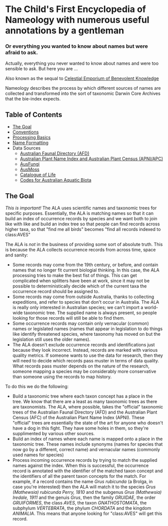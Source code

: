 # The Child's First Encyclopedia of Nameology with numerous useful annotations by a gentleman

### Or everything you wanted to know about names but were afraid to ask.

Actually, everything you never wanted to know about names and were too sensible to ask.
But here you are ...

Also known as the sequal to [Celestial Emporium of Benevolent Knowledge](https://en.wikipedia.org/wiki/Celestial_Emporium_of_Benevolent_Knowledge)

Nameology describes the process by which different sources of names are collected and transformed into
the sort of taxonomic Darwin Core Archives that the bie-index expects.

## Table of Contents

* [The Goal](#thegoal)
* [Conventions](conventions.md)
* [Processing Basics](processing-basics.md)
* [Name Formatting](name-formatting.md)
* Data Sources
    * [Australian Faunal Directory (AFD)](afd.md)
    * [Australian Plant Name Index and Australian Plant Census (APNI/APC)](apni.md)
    * [AusFungi](ausfungi.md)
    * [AusMoss](ausmoss.md)
    * [Catalogue of Life](col.md)
    * [Codes for Australian Aquatic Biota](caab.md)

## The Goal

*This is important!* 
The ALA uses scientific names and taxonomic trees for specific purposes.
Essentially, the ALA is matching names so that it can build an index of occurrence
records by species and we want both to join like with like and build an index tree so
that people can find records across higher taxa, so that "find me all birds" becomes
"find all records indexed to class:AVES"

The ALA is *not* in the business of providing some sort of absolute truth.
This is because the ALA collects occurrence records from across time, space and sanity:

* Some records may come from the 19th century, or before, and contain names that no longer fit current biologial thinking. 
In this case, the ALA processing tries to make the best fist of things.
This can get complicated when splitters have been at work, since it may not be possible to deterministically
decide which of the current taxa the occurrence record should be assigned to.
* Some records may come from outside Australia, thanks to collecting expeditions, and refer to species that don't occur in Australia.
The ALA is really only interested in Australian species; we can't import a world-wide taxonomic tree.
The supplied name is always present, so people looking for those records will still be able to find them.
* Some occurrence records may contain only vernacular (common) names or legislated names (names that appear
in legislation to do things like identify threatened species, where taxonomy has moved on but the legislation
still uses the older names).
* The ALA doesn't exclude occurrence records and identifications just because they look incorrect.
Instead, records are marked with various quality metrics.
If someone wants to use the data for research, then they will need to decide which records pass muster
in terms of data quality.
What records pass muster depends on the nature of the research, someone mapping a species may be considerably
more conservative than someone using the records to map history.

To do this we do the following:

* Build a taxonomic tree where each taxon concept has a place in the tree.
We know that there are a least as many taxonomic trees as there are taxonomists.
The ALA, where possible, takes the "official" taxonomic trees of the 
Australian Faunal Directory (AFD) and the Australian Plant Census (AFC) of the Australian Plant Name Index (APNI).
These "official" trees are essentially the state of the art for anyone who doesn't have a dog in this fight.
They have some holes in them, so they're supplimented by various other sources.
* Build an index of names where each name is mapped onto a place in the taxonomic tree. 
These names include synonyms (names for species that now go by a different, correct name) and
vernacular names (commonly used names for species)
* Process incoming occurrence records by trying to match the supplied names against the index.
When this is successful, the occurrence record is annotated with the identifier of the matched taxon concept
and the identifiers of all the parent taxon concepts for the match. For example, if a record contains the name
*Grus rubicunda* (a Brolga, in case you're interested) then the ALA will match it to the species 
*Grus (Mathewsia) rubicunda Perry, 1810* and the subgenus *Grus (Mathewsia) Iredale, 1911* and
the genuis *Grus*, then the family *GRUIDAE*, the order *GRUIFORMES*, the class *AVES*, 
the taxon *GNATHOSTOMATA*, the subphylum *VERTEBRATA*, the phylum *CHORDATA* and the kingdom *ANIMALIA*.
This means that anyone looking for "class:AVES" will get this record.

